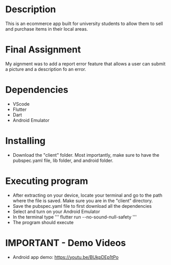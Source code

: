 # Description
This is an ecommerce app built for university students to allow them to sell and purchase items in their local areas.

# Final Assignment
My aignment was to add a report error feature that allows a user can submit a picture and a description fo an error.
# Dependencies
- VScode
- Flutter
- Dart
- Android Emulator
# Installing
- Download the "client" folder. Most importantly, make sure to have the pubspec.yaml file, lib folder, and android folder.
# Executing program
- After extracting on your device, locate your terminal and go to the path where the file is saved. Make sure you are in the "client" directory.
- Save the pubspec.yaml file to first download all the dependencies
- Select and turn on your Android Emulator
- In the terminal type
''' flutter run --no-sound-null-safety '''
- The program should execute
# IMPORTANT - Demo Videos
- Android app demo: https://youtu.be/BUkpDEp1tPo
